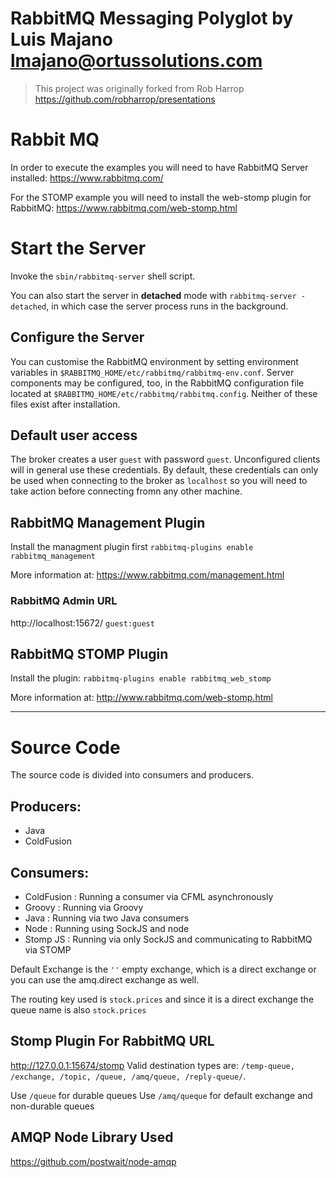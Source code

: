 # RabbitMQ Messaging Polyglot by Luis Majano <lmajano@ortussolutions.com>

> This project was originally forked from Rob Harrop
https://github.com/robharrop/presentations

# Rabbit MQ
In order to execute the examples you will need to have RabbitMQ Server
installed: https://www.rabbitmq.com/

For the STOMP example you will need to install the web-stomp plugin for
RabbitMQ: https://www.rabbitmq.com/web-stomp.html

# Start the Server
Invoke the `sbin/rabbitmq-server` shell script. 

You can also start the server in **detached** mode with `rabbitmq-server -detached`, in which case the server process runs in the background.

## Configure the Server
You can customise the RabbitMQ environment by setting environment variables in `$RABBITMQ_HOME/etc/rabbitmq/rabbitmq-env.conf`. Server components may be configured, too, in the RabbitMQ configuration file located at `$RABBITMQ_HOME/etc/rabbitmq/rabbitmq.config`. Neither of these files exist after installation.

## Default user access
The broker creates a user `guest` with password `guest`. Unconfigured clients will in general use these credentials. By default, these credentials can only be used when connecting to the broker as `localhost` so you will need to take action before connecting fromn any other machine.

## RabbitMQ Management Plugin
Install the managment plugin first
`rabbitmq-plugins enable rabbitmq_management`

More information at: https://www.rabbitmq.com/management.html

### RabbitMQ Admin URL

http://localhost:15672/
`guest:guest`

## RabbitMQ STOMP Plugin
Install the plugin:
`rabbitmq-plugins enable rabbitmq_web_stomp`

More information at: http://www.rabbitmq.com/web-stomp.html

----

# Source Code
The source code is divided into consumers and producers.

## Producers:
* Java
* ColdFusion

## Consumers:
* ColdFusion : Running a consumer via CFML asynchronously
* Groovy : Running via Groovy
* Java : Running via two Java consumers
* Node : Running using SockJS and node
* Stomp JS : Running via only SockJS and communicating to RabbitMQ via STOMP


Default Exchange is the `''` empty exchange, which is a direct exchange or 
you can use the amq.direct exchange as well.

The routing key used is `stock.prices` and since it is a direct exchange
the queue name is also `stock.prices`

## Stomp Plugin For RabbitMQ URL
http://127.0.0.1:15674/stomp
Valid destination types are: `/temp-queue, /exchange, /topic, /queue, /amq/queue, /reply-queue/`.

Use `/queue` for durable queues
Use `/amq/queque` for default exchange and non-durable queues

## AMQP Node Library Used
https://github.com/postwait/node-amqp